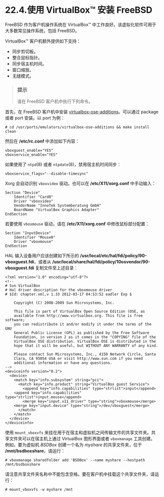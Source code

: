 # 22.4.使用 VirtualBox™ 安装 FreeBSD

FreeBSD 作为客户机操作系统在 VirtualBox™ 中工作良好。该虚拟化软件可用于大多数常见操作系统，包括 FreeBSD。

VirtualBox™ 客户机额外提供如下支持：

* 同步剪切板。
* 整合鼠标指针。
* 同步宿主机时间。
* 窗口缩放。
* 无缝模式。

> ### 提示
>
> 请在 FreeBSD 客户机中执行下列命令。

首先，在 FreeBSD 客户机中安装 [virtualbox-ose-additions](https://cgit.freebsd.org/ports/tree/emulators/virtualbox-ose-additions/pkg-descr)。可以通过 package 或者 port 安装。以 port 为例：

```
# cd /usr/ports/emulators/virtualbox-ose-additions && make install clean
```

然后在 **/etc/rc.conf** 中添加如下内容：

```
vboxguest_enable="YES"
vboxservice_enable="YES"
```

如果使用了 `ntpd`(8) 或者 `ntpdate`(8)，禁用宿主机时间同步：

```
vboxservice_flags="--disable-timesync"
```

Xorg 会自动识别 `vboxvideo` 驱动。也可以在 **/etc/X11/xorg.conf** 中手动输入：

```
Section "Device"
	Identifier "Card0"
	Driver "vboxvideo"
	VendorName "InnoTek Systemberatung GmbH"
	BoardName "VirtualBox Graphics Adapter"
EndSection
```

若要使用 `vboxmouse` 驱动，请在 **/etc/X11/xorg.conf** 中修改鼠标部分配置：

```
Section "InputDevice"
	Identifier "Mouse0"
	Driver "vboxmouse"
EndSection
```

HAL 输入设备用户应该创建如下所示的 **/usr/local/etc/hal/fdi/policy/90-vboxguest.fdi**，或者从 **/usr/local/share/hal/fdi/policy/10osvendor/90-vboxguest.fdi** 复制文件至上述目录：

```
<?xml version="1.0" encoding="utf-8"?>
<!--
# Sun VirtualBox
# Hal driver description for the vboxmouse driver
# $Id: chapter.xml,v 1.33 2012-03-17 04:53:52 eadler Exp $

	Copyright (C) 2008-2009 Sun Microsystems, Inc.

	This file is part of VirtualBox Open Source Edition (OSE, as
	available from http://www.virtualbox.org. This file is free software;
	you can redistribute it and/or modify it under the terms of the GNU
	General Public License (GPL) as published by the Free Software
	Foundation, in version 2 as it comes in the "COPYING" file of the
	VirtualBox OSE distribution. VirtualBox OSE is distributed in the
	hope that it will be useful, but WITHOUT ANY WARRANTY of any kind.

	Please contact Sun Microsystems, Inc., 4150 Network Circle, Santa
	Clara, CA 95054 USA or visit http://www.sun.com if you need
	additional information or have any questions.
-->
<deviceinfo version="0.2">
  <device>
    <match key="info.subsystem" string="pci">
      <match key="info.product" string="VirtualBox guest Service">
        <append key="info.capabilities" type="strlist">input</append>
	<append key="info.capabilities" type="strlist">input.mouse</append>
        <merge key="input.x11_driver" type="string">vboxmouse</merge>
	<merge key="input.device" type="string">/dev/vboxguest</merge>
      </match>
    </match>
  </device>
</deviceinfo>
```

使用 `mount_vboxvfs` 来挂在用于在宿主和虚拟机之间传输文件的共享文件夹。共享文件夹可以在宿主机上通过 VirtualBox 图形界面或者 `vboxmanage` 工具创建。例如，要为虚拟机 _BSDBox_ 创建一个名为 _myshare_ 的共享文件夹，位于 **/mnt/bsdboxshare**，请运行：

```
# vboxmanage sharedfolder add 'BSDBox' --name myshare --hostpath /mnt/bsdboxshare
```

请注意共享文件夹名称中不能包含空格。要在客户机中挂载这个共享文件夹，请运行：

```
# mount_vboxvfs -w myshare /mnt
```
